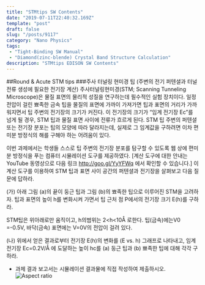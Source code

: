 ```yaml
---
title: "STMtips SW Contents"
date: "2019-07-11T22:40:32.169Z"
template: "post"
draft: false
slug: "/posts/9117"
category: "Nano Physics"
tags: 
 - "Tight-Binding SW Manual"
 - "Diamond(zinc-blende) Crystal Band Structure Calculation"
description: "STMtips EDISON SW Contents"
---
```

##Round & Acute STM tips
###주사 터널링 현미경 팁 (주변의 전기 퍼텐셜과 터널 전류 생성에 필요한 전기장 계산)
주사터널링현미경(STM; Scanning Tunneling Microscope)은 물질 표면의 물리적 성질을 연구하는데 필수적인 실험 장치이다. 일정 전압이 걸린 뾰족한 금속 팁을 물질의 표면에 가까이 가져가면 팁과 표면의 거리가 가까워지면서 팁 주변의 전기장의 크기가 커진다. 이 전기장의 크기가 “임계 전기장 Ec”를 넘게 될 경우, STM 팁과 물질 표면 사이에 전류가 흐르게 된다. STM 팁 주변의 퍼텐셜 또는 전기장 분포는 팁의 모양에 따라 달라지는데, 실제로 그 임계값을 구하려면 이차 편미분 방정식의 해를 구해야 하는 어려움이 있다.


이번 과제에서는 학생들 스스로 팁 주변의 전기장 분포를 탐구할 수 있도록 웹 상에 편미분 방정식을 푸는 컴퓨터 시뮬레이션 도구를 제공하였다. [계산 도구에 대한 안내는 YouTube 동영상으로 다음 링크 http://goo.gl/YyYFWq 에서 확인할 수 있습니다.] 이 계산 도구를 이용하여 STM 팁과 표면 사이 공간의 퍼텐셜과 전기장을 살펴보고 다음 질문에 답하라.


(가) 아래 그림 (a)의 끝이 둥근 팁과 그림 (b)의 뾰족한 팁으로 이루어진 STM을 고려하자. 팁과 표면의 높이 h를 변화시켜 가면서 팁 근처 점 P에서의 전기장 크기 E(h)를 구하라.

STM팁은 위아래로만 움직이고, h의범위는 2<h<10Å 로한다. 팁(금속)에는V0 =-0.5V, 바닥(금속) 표면에는 V=0V의 전압이 걸려 있다.

(나) 위에서 얻은 결과로부터 전기장 E(h)의 변화를 (E vs. h) 그래프로 나타내고, 임계 전기장 Ec=0.2V/Å 에 도달하는 높이 hc를 (a) 둥근 팁과 (b) 뾰족한 팁에 대해 각각 구하라.


- 과제 결과 보고서는 시뮬레이션 결과물에 직접 작성하여 제출하시오.
![Aspect ratio](/media/POST/9117/0.jpg)

